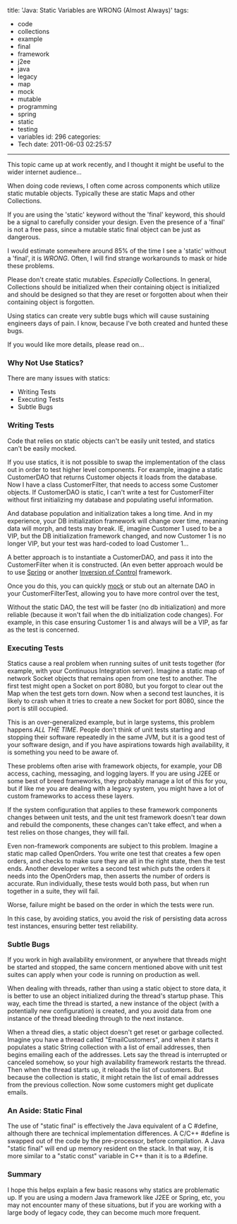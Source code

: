 title: 'Java: Static Variables are WRONG (Almost Always)'
tags:
  - code
  - collections
  - example
  - final
  - framework
  - j2ee
  - java
  - legacy
  - map
  - mock
  - mutable
  - programming
  - spring
  - static
  - testing
  - variables
id: 296
categories:
  - Tech
date: 2011-06-03 02:25:57
---

This topic came up at work recently, and I thought it might be useful to the wider internet audience...

When doing code reviews, I often come across components which utilize static mutable objects. Typically these are static Maps and other Collections.

If you are using the 'static' keyword without the 'final' keyword, this should be a signal to carefully consider your design. Even the presence of a 'final' is not a free pass, since a mutable static final object can be just as dangerous.

I would estimate somewhere around 85% of the time I see a 'static' without a 'final', it is _WRONG_. Often, I will find strange workarounds to mask or hide these problems.

Please don't create static mutables. _Especially_ Collections. In general, Collections should be initialized when their containing object is initialized and should be designed so that they are reset or forgotten about when their containing object is forgotten.

Using statics can create very subtle bugs which will cause sustaining engineers days of pain. I know, because I've both created and hunted these bugs.

If you would like more details, please read on...
<!-- more -->

### Why Not Use Statics?

There are many issues with statics:

*   Writing Tests
*   Executing Tests
*   Subtle Bugs

### Writing Tests

Code that relies on static objects can't be easily unit tested, and statics can't be easily mocked.

If you use statics, it is not possible to swap the implementation of the class out in order to test higher level components. For example, imagine a static CustomerDAO that returns Customer objects it loads from the database. Now I have a class CustomerFilter, that needs to access some Customer objects. If CustomerDAO is static, I can't write a test for CustomerFilter without first initializing my database and populating useful information.

And database population and initialization takes a long time. And in my experience, your DB initialization framework will change over time, meaning data will morph, and tests may break. IE, imagine Customer 1 used to be a VIP, but the DB initialization framework changed, and now Customer 1 is no longer VIP, but your test was hard-coded to load Customer 1...

A better approach is to instantiate a CustomerDAO, and pass it into the CustomerFilter when it is constructed. (An even better approach would be to use [Spring](http://www.springsource.org) or another [Inversion of Control](http://en.wikipedia.org/wiki/Inversion_of_control) framework.

Once you do this, you can quickly [mock](http://www.jmock.org/) or stub out an alternate DAO in your CustomerFilterTest, allowing you to have more control over the test,

Without the static DAO, the test will be faster (no db initialization) and more reliable (because it won't fail when the db initialization code changes). For example, in this case ensuring Customer 1 is and always will be a VIP, as far as the test is concerned.

### Executing Tests

Statics cause a real problem when running suites of unit tests together (for example, with your Continuous Integration server). Imagine a static map of network Socket objects that remains open from one test to another. The first test might open a Socket on port 8080, but you forgot to clear out the Map when the test gets torn down. Now when a second test launches, it is likely to crash when it tries to create a new Socket for port 8080, since the port is still occupied.

This is an over-generalized example, but in large systems, this problem happens _ALL THE TIME_. People don't think of unit tests starting and stopping their software repeatedly in the same JVM, but it is a good test of your software design, and if you have aspirations towards high availability, it is something you need to be aware of.

These problems often arise with framework objects, for example, your DB access, caching, messaging, and logging layers. If you are using J2EE or some best of breed frameworks, they probably manage a lot of this for you, but if like me you are dealing with a legacy system, you might have a lot of custom frameworks to access these layers.

If the system configuration that applies to these framework components changes between unit tests, and the unit test framework doesn't tear down and rebuild the components, these changes can't take effect, and when a test relies on those changes, they will fail.

Even non-framework components are subject to this problem. Imagine a static map called OpenOrders. You write one test that creates a few open orders, and checks to make sure they are all in the right state, then the test ends. Another developer writes a second test which puts the orders it needs into the OpenOrders map, then asserts the number of orders is accurate. Run individually, these tests would both pass, but when run together in a suite, they will fail.

Worse, failure might be based on the order in which the tests were run.

In this case, by avoiding statics, you avoid the risk of persisting data across test instances, ensuring better test reliability.

### Subtle Bugs

If you work in high availability environment, or anywhere that threads might be started and stopped, the same concern mentioned above with unit test suites can apply when your code is running on production as well.

When dealing with threads, rather than using a static object to store data, it is better to use an object initialized during the thread's startup phase. This way, each time the thread is started, a new instance of the object (with a potentially new configuration) is created, and you avoid data from one instance of the thread bleeding through to the next instance.

When a thread dies, a static object doesn't get reset or garbage collected. Imagine you have a thread called "EmailCustomers", and when it starts it populates a static String collection with a list of email addresses, then begins emailing each of the addresses. Lets say the thread is interrupted or canceled somehow, so your high availability framework restarts the thread. Then when the thread starts up, it reloads the list of customers. But because the collection is static, it might retain the list of email addresses from the previous collection. Now some customers might get duplicate emails.

### An Aside: Static Final

The use of "static final" is effectively the Java equivalent of a C #define, although there are technical implementation differences. A C/C++ #define is swapped out of the code by the pre-processor, before compilation. A Java "static final" will end up memory resident on the stack. In that way, it is more similar to a "static const" variable in C++ than it is to a #define.

### Summary

I hope this helps explain a few basic reasons why statics are problematic up. If you are using a modern Java framework like J2EE or Spring, etc, you may not encounter many of these situations, but if you are working with a large body of legacy code, they can become much more frequent.
